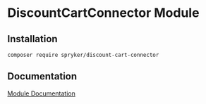 # DiscountCartConnector Module

## Installation

```
composer require spryker/discount-cart-connector
```

## Documentation

[Module Documentation](https://academy.spryker.com/developing_with_spryker/module_guide/discount/discount.html)
